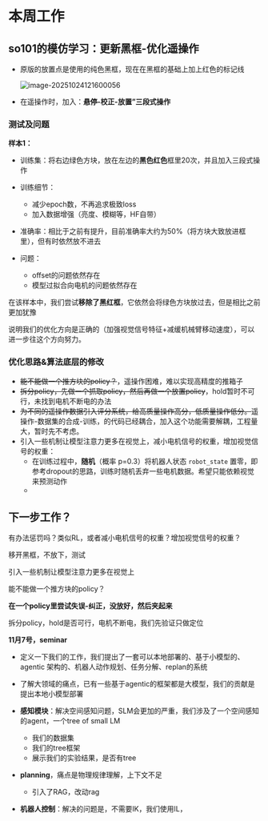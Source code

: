 # 本周工作

## **so101的模仿学习：更新黑框-优化遥操作**

- 原版的放置点是使用的纯色黑框，现在在黑框的基础上加上红色的标记线

  ![image-20251024121600056](C:\Users\MECHREUO\AppData\Roaming\Typora\typora-user-images\image-20251024121600056.png)

- 在遥操作时，加入：**悬停-校正-放置”三段式操作**

### 测试及问题

**样本1：**

- 训练集：将右边绿色方块，放在左边的**黑色红色**框里20次，并且加入三段式操作
- 训练细节：
  - 减少epoch数，不再追求极致loss
  - 加入数据增强（亮度、模糊等，HF自带）

- 准确率：相比于之前有提升，目前准确率大约为50%（将方块大致放进框里），但有时依然放不进去
- 问题：
  - offset的问题依然存在
  - 模型过拟合向电机的问题依然存在

在该样本中，我们尝试**移除了黑红框**，它依然会将绿色方块放过去，但是相比之前更加犹豫

说明我们的优化方向是正确的（加强视觉信号特征+减缓机械臂移动速度），可以进一步往这个方向努力。



### 优化思路&算法底层的修改

- ~~能不能做一个推方块的policy？~~，遥操作困难，难以实现高精度的推箱子
- ~~拆分policy，先做一个抓取policy，然后再做一个放置policy~~，hold暂时不可行，未找到电机不断电的办法
- ~~为不同的遥操作数据引入评分系统，给高质量操作高分，低质量操作低分。~~遥操作-数据集的合成-训练，的代码已经耦合，加入这个功能需要解耦，工程量大，暂时先不考虑。
- 引入一些机制让模型注意力更多在视觉上，减小电机信号的权重，增加视觉信号的权重：
  - 在训练过程中，**随机**（概率 p=0.3）将机器人状态 `robot_state` 置零，即参考dropout的思路，训练时随机丢弃一些电机数据。希望只能依赖视觉来预测动作
  - 





## 下一步工作？



有办法惩罚吗？类似RL，或者减小电机信号的权重？增加视觉信号的权重？

移开黑框，不放下，测试

引入一些机制让模型注意力更多在视觉上

能不能做一个推方块的policy？

**在一个policy里尝试失误-纠正，没放好，然后夹起来**

拆分policy，hold是否可行，电机不断电，我们先验证只做定位







**11月7号，seminar**

- 定义一下我们的工作，我们提出了一套可以本地部署的、基于小模型的、agentic 架构的、机器人动作规划、任务分解、replan的系统

- 了解大领域的痛点，已有一些基于agentic的框架都是大模型，我们的贡献是提出本地小模型部署
- **感知模块**：解决空间感知问题，SLM会更加的严重，我们涉及了一个空间感知的agent，一个tree of small LM
  - 我们的数据集
  - 我们的tree框架
  - 展示我们的实验结果，是否有tree

- **planning**，痛点是物理规律理解，上下文不足
  - 引入了RAG，改动rag

- **机器人控制**：解决的问题是，不需要IK，我们使用IL，
